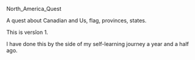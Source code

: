 North_America_Quest

A quest about Canadian and Us, flag, provinces, states.

This is versîon 1.

I have done this by the side of my self-learning journey a year and a half ago.
